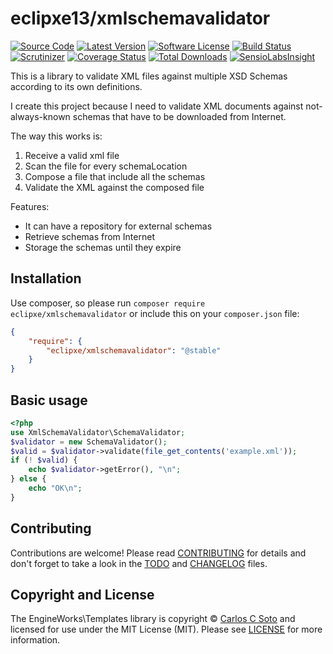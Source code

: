 # eclipxe13/xmlschemavalidator

[![Source Code][badge-source]][source]
[![Latest Version][badge-release]][release]
[![Software License][badge-license]][license]
[![Build Status][badge-build]][build]
[![Scrutinizer][badge-quality]][quality]
[![Coverage Status][badge-coverage]][coverage]
[![Total Downloads][badge-downloads]][downloads]
[![SensioLabsInsight][badge-sensiolabs]][sensiolabs]

This is a library to validate XML files against multiple XSD Schemas according to its own definitions.

I create this project because I need to validate XML documents against not-always-known schemas
that have to be downloaded from Internet.

The way this works is:

1. Receive a valid xml file
2. Scan the file for every schemaLocation
3. Compose a file that include all the schemas
4. Validate the XML against the composed file

Features:
- It can have a repository for external schemas
- Retrieve schemas from Internet
- Storage the schemas until they expire

## Installation

Use composer, so please run `composer require eclipxe/xmlschemavalidator` or include this on your `composer.json` file:

```json
{
    "require": {
        "eclipxe/xmlschemavalidator": "@stable"
    }
}
```

## Basic usage
```php
<?php
use XmlSchemaValidator\SchemaValidator;
$validator = new SchemaValidator();
$valid = $validator->validate(file_get_contents('example.xml'));
if (! $valid) {
    echo $validator->getError(), "\n";
} else {
    echo "OK\n";
}

```

## Contributing

Contributions are welcome! Please read [CONTRIBUTING][] for details
and don't forget to take a look in the [TODO][] and [CHANGELOG][] files.

## Copyright and License

The EngineWorks\Templates library is copyright © [Carlos C Soto](https://eclipxe.com.mx/)
and licensed for use under the MIT License (MIT). Please see [LICENSE][] for more information.

[contributing]: https://github.com/eclipxe13/XmlSchemaValidator/blob/master/CONTRIBUTING.md
[changelog]: https://github.com/eclipxe13/XmlSchemaValidator/blob/master/CHANGELOG.md
[todo]: https://github.com/eclipxe13/XmlSchemaValidator/blob/master/TODO.md

[source]: https://github.com/eclipxe13/XmlSchemaValidator
[release]: https://github.com/eclipxe13/XmlSchemaValidator/releases
[license]: https://github.com/eclipxe13/XmlSchemaValidator/blob/master/LICENSE
[build]: https://travis-ci.org/eclipxe13/XmlSchemaValidator?branch=master
[quality]: https://scrutinizer-ci.com/g/eclipxe13/XmlSchemaValidator/
[sensiolabs]: https://insight.sensiolabs.com/projects/597c21ca-414b-446d-809d-7f940c3ca0a2
[coverage]: https://scrutinizer-ci.com/g/eclipxe13/XmlSchemaValidator/code-structure/master
[downloads]: https://packagist.org/packages/eclipxe/xmlschemavalidator

[badge-source]: http://img.shields.io/badge/source-eclipxe13/XmlSchemaValidator-blue.svg?style=flat-square
[badge-release]: https://img.shields.io/github/release/eclipxe13/XmlSchemaValidator.svg?style=flat-square
[badge-license]: https://img.shields.io/badge/license-MIT-brightgreen.svg?style=flat-square
[badge-build]: https://img.shields.io/travis/eclipxe13/XmlSchemaValidator/master.svg?style=flat-square
[badge-quality]: https://img.shields.io/scrutinizer/g/eclipxe13/XmlSchemaValidator/master.svg?style=flat-square
[badge-sensiolabs]: https://insight.sensiolabs.com/projects/597c21ca-414b-446d-809d-7f940c3ca0a2/mini.png
[badge-coverage]: https://img.shields.io/scrutinizer/coverage/g/eclipxe13/XmlSchemaValidator/master.svg?style=flat-square
[badge-downloads]: https://img.shields.io/packagist/dt/eclipxe/xmlschemavalidator.svg?style=flat-square
